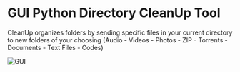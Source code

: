 # GUI Python Directory CleanUp Tool
CleanUp organizes folders by sending specific files in your current directory to new folders of your choosing
(Audio - Videos - Photos - ZIP - Torrents - Documents - Text Files - Codes)


![GUI](https://user-images.githubusercontent.com/41465801/213901453-5412d93d-ed9a-4005-84f4-ce0b6e6b05b7.png)
